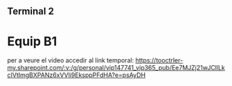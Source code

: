 ## Terminal 2
# Equip B1

per a veure el video accedir al link temporal: https://tooctrler-my.sharepoint.com/:v:/g/personal/vip147741_vip365_pub/Ee7MJZj21wJCllLkcIVtImgBXPANz6xVVli9EksppPFdHA?e=psAyDH
